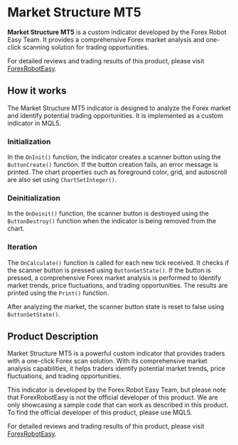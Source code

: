 # Market Structure MT5

**Market Structure MT5** is a custom indicator developed by the Forex Robot Easy Team. It provides a comprehensive Forex market analysis and one-click scanning solution for trading opportunities.

For detailed reviews and trading results of this product, please visit [ForexRobotEasy](https://forexroboteasy.com/forex-robot-review/market-structure-mt5-review-one-click-forex-scan-solution/).

## How it works

The Market Structure MT5 indicator is designed to analyze the Forex market and identify potential trading opportunities. It is implemented as a custom indicator in MQL5.

### Initialization

In the `OnInit()` function, the indicator creates a scanner button using the `ButtonCreate()` function. If the button creation fails, an error message is printed. The chart properties such as foreground color, grid, and autoscroll are also set using `ChartSetInteger()`.

### Deinitialization

In the `OnDeinit()` function, the scanner button is destroyed using the `ButtonDestroy()` function when the indicator is being removed from the chart.

### Iteration

The `OnCalculate()` function is called for each new tick received. It checks if the scanner button is pressed using `ButtonGetState()`. If the button is pressed, a comprehensive Forex market analysis is performed to identify market trends, price fluctuations, and trading opportunities. The results are printed using the `Print()` function.

After analyzing the market, the scanner button state is reset to false using `ButtonSetState()`.

## Product Description

Market Structure MT5 is a powerful custom indicator that provides traders with a one-click Forex scan solution. With its comprehensive market analysis capabilities, it helps traders identify potential market trends, price fluctuations, and trading opportunities.

This indicator is developed by the Forex Robot Easy Team, but please note that ForexRobotEasy is not the official developer of this product. We are only showcasing a sample code that can work as described in this product. To find the official developer of this product, please use MQL5.

For detailed reviews and trading results of this product, please visit [ForexRobotEasy](https://forexroboteasy.com/forex-robot-review/market-structure-mt5-review-one-click-forex-scan-solution/).
